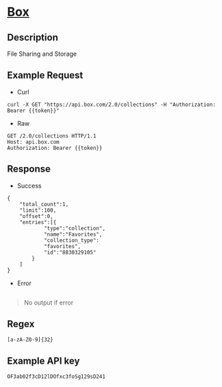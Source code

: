 # [Box](https://developer.box.com/)

## __Description__
File Sharing and Storage

## __Example Request__
* Curl
```
curl -X GET "https://api.box.com/2.0/collections" -H "Authorization: Bearer {{token}}"
```

* Raw
```
GET /2.0/collections HTTP/1.1
Host: api.box.com
Authorization: Bearer {{token}}
```

## __Response__
* Success
```
{
    "total_count":1,
    "limit":100,
    "offset":0,
    "entries":[{
            "type":"collection",
            "name":"Favorites",
            "collection_type":
            "favorites",
            "id":"8830329105"
        }
    ]
}
```
* Error
```

```
> No output if error

## __Regex__
```
[a-zA-Z0-9]{32}
```

## __Example API key__
```
OF3ab02f3cD12lDOfxc3foSg129sD241
```